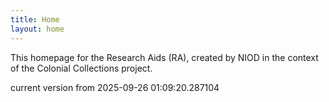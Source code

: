 ```yaml
---
title: Home
layout: home
---
```


This homepage for the Research Aids (RA), created by NIOD in the context of the Colonial Collections project. 


current version from 2025-09-26 01:09:20.287104